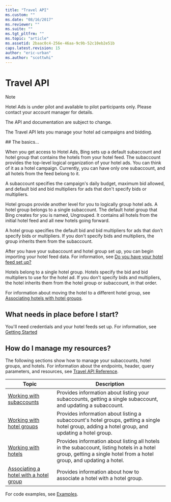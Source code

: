 ```yaml
---
title: "Travel API"
ms.custom: ""
ms.date: "08/16/2017"
ms.reviewer: ""
ms.suite: ""
ms.tgt_pltfrm: ""
ms.topic: "article"
ms.assetid: 2baac0c4-256e-46aa-9c9b-52c10eb2e51b
caps.latest.revision: 15
author: "eric-urban"
ms.author: "scottwhi"
---
```

# Travel API
> [!NOTE]
> Hotel Ads is under pilot and available to pilot participants only.  Please contact your account manager for details.
>
> The API and documentation are subject to change.

The Travel API lets you manage your hotel ad campaigns and bidding.

<a name="thebasics"/>
## The basics...

When you get access to Hotel Ads, Bing sets up a default subaccount and hotel group that contains the hotels from your hotel feed. The subaccount provides the top-level logical organization of your hotel ads. You can think of it as a hotel campaign. Currently, you can have only one subaccount, and all hotels from the feed belong to it.

A subaccount specifies the campaign's daily budget, maximum bid allowed, and default bid and bid multipliers for ads that don't specify bids or multipliers.

Hotel groups provide another level for you to logically group hotel ads. A hotel group belongs to a single subaccount. The default hotel group that Bing creates for you is named, Ungrouped. It contains all hotels from the initial hotel feed and all new hotels going forward. 
 
A hotel group specifies the default bid and bid multipliers for ads that don't specify bids or multipliers. If you don't specify bids and multipliers, the group inherits them from the subaccount.

After you have your subaccount and hotel group set up, you can begin importing your hotel feed data. For information, see [Do you have your hotel feed set up?](../hotel-api/getting-started-with-the-travel-api.md#feeds)

Hotels belong to a single hotel group. Hotels specify the bid and bid multipliers to use for the hotel ad. If you don't specify bids and multipliers, the hotel inherits them from the hotel group or subaccount, in that order.

For information about moving the hotel to a different hotel group, see [Associating hotels with hotel groups](../hotel-api/overview.md#associatinghotels).


## What needs in place before I start?

You'll need credentials and your hotel feeds set up. For information, see [Getting Started](../hotel-api/getting-started.md)


## How do I manage my resources?

The following sections show how to manage your subaccounts, hotel groups, and hotels. For information about the endpoints, header, query parameters, and resources, see [Travel API Reference](../hotel-api/travel-api-reference.md).

|Topic|Description
|-|-
|[Working with subaccounts](../hotel-api/overview.md#workingwithsubaccounts)|Provides information about listing your subaccounts, getting a single subaccount, and updating a subaccount.
|[Working with hotel groups](../hotel-api/overview.md#workingwithhotelgroups)|Provides information about listing a subaccount's hotel groups, getting a single hotel group, adding a hotel group, and updating a hotel group.
|[Working with hotels](../hotel-api/overview.md#workingwithhotels)|Provides information about listing all hotels in the subaccount, listing hotels in a hotel group, getting a single hotel from a hotel group, and updating a hotel.
|[Associating a hotel with a hotel group](../hotel-api/overview.md#associatinghotels)|Provides information about how to associate a hotel with a hotel group.

For code examples, see [Examples](../hotel-api/examples.md).


